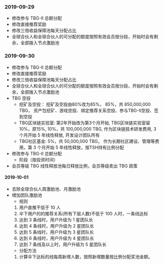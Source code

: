 ### 2019-09-29
* 修改参与 TBG-II 总额分配
* 修改直接推荐奖励
* 修改三倍收益保障池每天分配占比
* 全球合伙人和全球合伙人的可分配的额度按照有效会员按分段，开始时会有剩余，全部拨入节点激励池

### 2019-09-30
* 修改参与 TBG-II 总额分配
* 修改直接推荐奖励
* 修改三倍收益保障池每天分配占比
* 全球合伙人和全球合伙人的可分配的额度按照有效会员按分段，开始时会有剩余，全部拨入节点激励池
* TBG 空投
    * 挖矿及空投： 挖矿及空投由80%改为85%， 85%，共 850,000,000 TBG， 资产包挖矿、游戏空投、绑定推荐关系空投、参与TBG-II空投、签到空投
    * TBG区块链实验室: 第2年开始改为第3个月开始, TBG区块链实验室留10%，原15%, 10%，共 100,000,000 TBG, 作为区块链技术研发费用, 3 个月开始 5 年线性释放, 开发设计团队所有
    * TBG社区基金: 5%，共 50,000,000 TBG， 作为长期社区建设、管理等费用，第 3 个月开始 5 年线性释放，按TSH持有比例分配
* 修改参与 TBG-II 总额分配
    * 阶段（按投资时间）
* 会员等级 TBG 线性释放池每日释放比例，会员等级卖出 TBG 政策


#### 2019-10-01
* 去除全球合伙人周激励池、月激励池
* 增加团队激励池
    - 规则
    1. 用户直推不低于 10 人
    2. 伞下用户的的推荐关系(所有下层人数)不低于 100 人时，一条线达标
    3. 达到 3 条线时，用户升级为 1 星团队长
    4. 达到 4 条线时，用户升级为 2 星团队长
    5. 达到 5 条线时，用户升级为 3 星团队长
    6. 达到 6 条线时，用户升级为 4 星团队长
    7. 达到 7 条线及以上时，用户升级为 5 星团队长
    - 分配方法
    1. 计算伞下达标的线每周新增人数，按照新增数量按比例分配奖池金额。